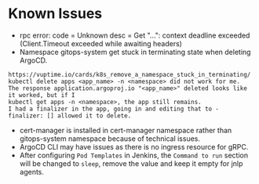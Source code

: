 # Known Issues

- rpc error: code = Unknown desc = Get "...": context deadline exceeded (Client.Timeout exceeded while awaiting headers)
- Namespace gitops-system get stuck in terminating state when deleting ArgoCD.

```
https://vuptime.io/cards/k8s_remove_a_namespace_stuck_in_terminating/
kubectl delete apps <app_name> -n <namespace> did not work for me.
The response application.argoproj.io "<app_name>" deleted looks like it worked, but if I
kubectl get apps -n <namespace>, the app still remains.
I had a finalizer in the app, going in and editing that to - finalizer: [] allowed it to delete.
```

- cert-manager is installed in cert-manager namespace rather than gitops-system namespace because of technical issues.
- ArgoCD CLI may have issues as there is no ingress resource for gRPC.
- After configuring `Pod Templates` in Jenkins, the `Command to run` section will be changed to `sleep`, remove the value and keep it empty for jnlp agents.

